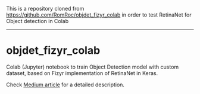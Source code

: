 This is a repository cloned from https://github.com/RomRoc/objdet_fizyr_colab in order to test RetinaNet for Object detection in Colab

--------------------------------------------------------------------------------------------------------------------------------

# objdet_fizyr_colab
Colab (Jupyter) notebook to train Object Detection model with custom dataset, based on Fizyr implementation of RetinaNet in Keras.

Check [Medium article](https://medium.freecodecamp.org/object-detection-in-colab-with-fizyr-retinanet-efed36ac4af3) for a detailed description.

